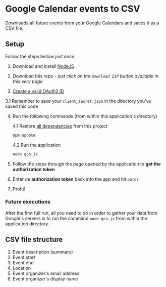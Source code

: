 # Google Calendar events to CSV

Downloads all future events from your Google Calendars and saves it as a CSV file.

## Setup

Follow the steps bellow *just once*.

1. Download and install [NodeJS](https://nodejs.org/en/download/)

2. Download this repo - *just click on the `Download ZIP` button available in this very page*

3. [Create a valid OAuth2 ID](https://developers.google.com/google-apps/calendar/quickstart/nodejs#step_1_turn_on_the_api_name)

  3.1 Remember to save your `client_secret.json` in the directory you've saved this code
  
4. Run the following commands (from within this application's directory)

    4.1 Restore [all dependencies](https://github.com/felipegtx/googleCalendarNode/blob/master/package.json#L10-L16) from this project
    ```sh
    npm update
    ```

    4.2 Run the application
    ```sh
    node gcn.js
    ```
5. Follow the steps through the page opened by the application to **get the authorization token**
    
6. Enter de **authorization token** back into the app and hit `enter`
    
7. Profit!

### Future executions

After the first full run, all you need to do in order to gather your data from Google's servers is to run the command `node gcn.js` from within the application directory.

## CSV file structure
   
  1. Event description (summary)
  2. Event start
  3. Event end
  4. Location
  5. Event organizer's email address
  6. Event organizer's display name
